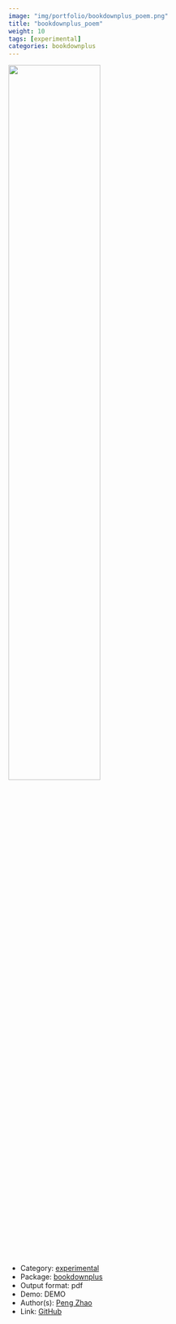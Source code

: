 ```yaml
---
image: "img/portfolio/bookdownplus_poem.png"
title: "bookdownplus_poem"
weight: 10
tags: [experimental]
categories: bookdownplus
---
```




<!--more-->

<p><a href="../../img/portfolio/bookdownplus_poem.png"><img class = "jf-image-shadow" src="../../img/portfolio/bookdownplus_poem.png", width="60%"></a></p>

- Category: [experimental](../../tags/experimental)
- Package: [bookdownplus](bookdownplus)
- Output format: pdf
- Demo: DEMO
- Author(s): [Peng Zhao](https://pzhao.org)
- Link: [GitHub](https://github.com/pzhaonet/bookdownplus)


